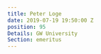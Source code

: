 ```yaml
---
title: Peter Loge
date: 2019-07-19 19:50:00 Z
position: 95
Details: GW University
Section: emeritus
---
```


